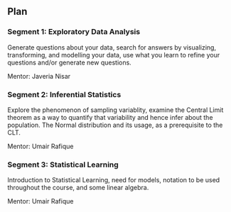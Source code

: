 ## Plan

### Segment 1: Exploratory Data Analysis

Generate questions about your data, search for answers by visualizing, transforming, and modelling your data, use what you learn to refine your questions and/or generate new questions.

Mentor: Javeria Nisar

### Segment 2: Inferential Statistics

Explore the phenomenon of sampling variablity, examine the Central Limit theorem as a way to quantify that variability and hence infer about the population. The Normal distribution and its usage, as a prerequisite to the CLT.

Mentor: Umair Rafique

### Segment 3: Statistical Learning

Introduction to Statistical Learning, need for models, notation to be used throughout the course, and some linear algebra.

Mentor: Umair Rafique

